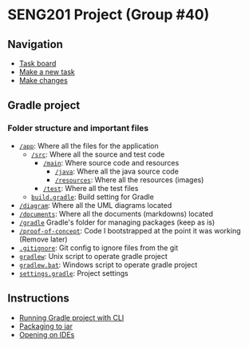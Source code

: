 # SENG201 Project (Group #40)

## Navigation

- [Task board](https://github.com/d-exclaimation/seng-201-40/projects/1)
- [Make a new task](https://github.com/d-exclaimation/seng-201-40/issues/new)
- [Make changes](https://github.com/d-exclaimation/seng-201-40/compare)


## Gradle project

### Folder structure and important files

- [`/app`](/app): Where all the files for the application
    - [`/src`](/app/src): Where all the source and test code
        - [`/main`](/app/src/main): Where source code and resources
            - [`/java`](/app/src/main/java): Where all the java source code
            - [`/resources`](/app/src/main/resources): Where all the resources (images)
        - [`/test`](/app/src/test): Where all the test files
    - [`build.gradle`](/app/build.gradle): Build setting for Gradle
- [`/diagram`](/diagram): Where all the UML diagrams located
- [`/documents`](/documents): Where all the documents (markdowns) located
- [`/gradle`](/gradle) Gradle's folder for managing packages (keep as is)
- [`/proof-of-concept`](/proof-of-concept): Code I bootstrapped at the point it was working (Remove later)
- [`.gitignore`](.gitignore): Git config to ignore files from the git
- [`gradlew`](gradlew): Unix script to operate gradle project
- [`gradlew.bat`](gradlew.bat): Windows script to operate gradle project
- [`settings.gradle`](settings.gradle): Project settings

## Instructions

- [Running Gradle project with CLI](/documents/instructions/running.md)
- [Packaging to jar](/documents/instructions/packaging.md)
- [Opening on IDEs](/documents/instructions/opening.md)


